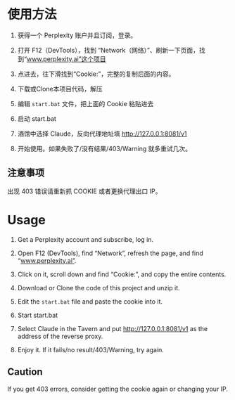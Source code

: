 # 使用方法

1. 获得一个 Perplexity 账户并且订阅，登录。

2. 打开 F12（DevTools），找到 “Network（网络）”、刷新一下页面，找到“www.perplexity.ai”这个项目

3. 点进去，往下滑找到“Cookie:”，完整的复制后面的内容。

4. 下载或Clone本项目代码，解压

5. 编辑 `start.bat` 文件，把上面的 Cookie 粘贴进去

6. 启动 start.bat

7. 酒馆中选择 Claude，反向代理地址填 http://127.0.0.1:8081/v1

8. 开始使用。如果失败了/没有结果/403/Warning 就多重试几次。

## 注意事项

出现 403 错误请重新抓 COOKIE 或者更换代理出口 IP。

# Usage

1. Get a Perplexity account and subscribe, log in.

2. Open F12 (DevTools), find “Network”, refresh the page, and find “www.perplexity.ai”.

3. Click on it, scroll down and find “Cookie:”, and copy the entire contents.

4. Download or Clone the code of this project and unzip it.

5. Edit the `start.bat` file and paste the cookie into it.

6. Start start.bat

7. Select Claude in the Tavern and put http://127.0.0.1:8081/v1 as the address of the reverse proxy.

8. Enjoy it. If it fails/no result/403/Warning, try again.

## Caution

If you get 403 errors, consider getting the cookie again or changing your IP.